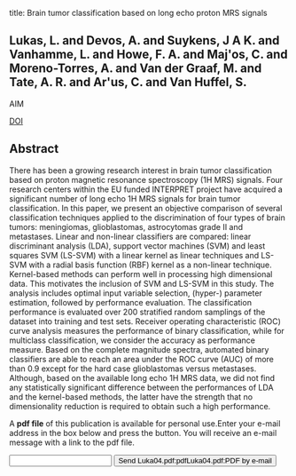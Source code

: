 title: Brain tumor classification based on long echo proton MRS signals

## Lukas, L. and Devos, A. and Suykens, J A K. and Vanhamme, L. and Howe, F. A. and Maj'os, C. and Moreno-Torres, A. and Van der Graaf, M. and Tate, A. R. and Ar'us, C. and Van Huffel, S.
AIM

<a href="https://doi.org/10.1016/j.artmed.2004.01.001">DOI</a>

## Abstract
There has been a growing research interest in brain tumor classification based on proton magnetic resonance spectroscopy (1H MRS) signals. Four research centers within the EU funded INTERPRET project have acquired a significant number of long echo 1H MRS signals for brain tumor classification. In this paper, we present an objective comparison of several classification techniques applied to the discrimination of four types of brain tumors: meningiomas, glioblastomas, astrocytomas grade II and metastases. Linear and non-linear classifiers are compared: linear discriminant analysis (LDA), support vector machines (SVM) and least squares SVM (LS-SVM) with a linear kernel as linear techniques and LS-SVM with a radial basis function (RBF) kernel as a non-linear technique. Kernel-based methods can perform well in processing high dimensional data. This motivates the inclusion of SVM and LS-SVM in this study. The analysis includes optimal input variable selection, (hyper-) parameter estimation, followed by performance evaluation. The classification performance is evaluated over 200 stratified random samplings of the dataset into training and test sets. Receiver operating characteristic (ROC) curve analysis measures the performance of binary classification, while for multiclass classification, we consider the accuracy as performance measure. Based on the complete magnitude spectra, automated binary classifiers are able to reach an area under the ROC curve (AUC) of more than 0.9 except for the hard case glioblastomas versus metastases. Although, based on the available long echo 1H MRS data, we did not find any statistically significant difference between the performances of LDA and the kernel-based methods, the latter have the strength that no dimensionality reduction is required to obtain such a high performance.

A <b>pdf file</b> of this publication is available for personal use.Enter your e-mail address in the box below and press the button. You will receive an e-mail message with a link to the pdf file.
<form action="sender.php">  <input type="text" name="email">  <input type="submit" value="Send Luka04.pdf:pdfLuka04.pdf:PDF by e-mail"></form>